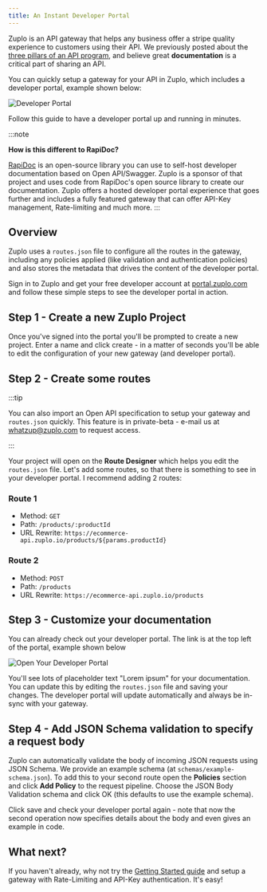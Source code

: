 ```yaml
---
title: An Instant Developer Portal
---
```


Zuplo is an API gateway that helps any business offer a stripe quality experience to customers using their API. We previously posted about the [three pillars of an API program](https://zuplo.com/blog/2022/05/11/the-three-pillars-of-an-API-program/), and believe great **documentation** is a critical part of sharing an API.

You can quickly setup a gateway for your API in Zuplo, which includes a developer portal, example shown below:

![Developer Portal](../../static/media/quickstarts/instant-developer-portal/dev-portal-example.png)

Follow this guide to have a developer portal up and running in minutes.

:::note

**How is this different to RapiDoc?**

[RapiDoc](https://rapidocweb.com/) is an open-source library you can use to self-host developer documentation based on Open API/Swagger. Zuplo is a sponsor of that project and uses code from RapiDoc's open source library to create our documentation. Zuplo offers a hosted developer portal experience that goes further and includes a fully featured gateway that can offer API-Key management, Rate-limiting and much more.
:::

## Overview

Zuplo uses a `routes.json` file to configure all the routes in the gateway, including any policies applied (like validation and authentication policies) and also stores the metadata that drives the content of the developer portal.

Sign in to Zuplo and get your free developer account at [portal.zuplo.com](https://portal.zuplo.com) and follow these simple steps to see the developer portal in action.

## Step 1 - Create a new Zuplo Project

Once you've signed into the portal you'll be prompted to create a new project. Enter a name and click create - in a matter of seconds you'll be able to edit the configuration of your new gateway (and developer portal).

## Step 2 - Create some routes

:::tip

You can also import an Open API specification to setup your gateway and `routes.json` quickly. This feature is in private-beta - e-mail us at [whatzup@zuplo.com](mailto:whatzup@zuplo.com) to request access.

:::

Your project will open on the **Route Designer** which helps you edit the `routes.json` file. Let's add some routes, so that there is something to see in your developer portal. I recommend adding 2 routes:

### Route 1

- Method: `GET`
- Path: `/products/:productId`
- URL Rewrite: `https://ecommerce-api.zuplo.io/products/${params.productId}`

### Route 2

- Method: `POST`
- Path: `/products`
- URL Rewrite: `https://ecommerce-api.zuplo.io/products`

## Step 3 - Customize your documentation

You can already check out your developer portal. The link is at the top left of the portal, example shown below

![Open Your Developer Portal](../../static/media/quickstarts/instant-developer-portal/dev-portal-link.png)

You'll see lots of placeholder text "Lorem ipsum" for your documentation. You can update this by editing the `routes.json` file and saving your changes. The developer portal will update automatically and always be in-sync with your gateway.

## Step 4 - Add JSON Schema validation to specify a request body

Zuplo can automatically validate the body of incoming JSON requests using JSON Schema. We provide an example schema (at `schemas/example-schema.json`). To add this to your second route open the **Policies** section and click **Add Policy** to the request pipeline. Choose the JSON Body Validation schema and click OK (this defaults to use the example schema).

Click save and check your developer portal again - note that now the second operation now specifies details about the body and even gives an example in code.

## What next?

If you haven't already, why not try the [Getting Started guide](https://zuplo.com/docs/overview/) and setup a gateway with Rate-Limiting and API-Key authentication. It's easy!
